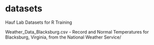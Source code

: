 # datasets
Hauf Lab Datasets for R Training

Weather_Data_Blacksburg.csv - Record and Normal Temperatures for Blacksburg, Virginia, from the National Weather Service/
